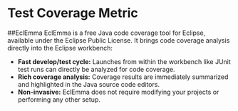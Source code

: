 # Test Coverage Metric

##EclEmma
EclEmma is a free Java code coverage tool for Eclipse, available under the Eclipse Public License. 
It brings code coverage analysis directly into the Eclipse workbench: 

* **Fast develop/test cycle:** Launches from within the workbench like JUnit test runs can directly be analyzed for code coverage.
* **Rich coverage analysis:** Coverage results are immediately summarized and highlighted in the Java source code editors.
* **Non-invasive:** EclEmma does not require modifying your projects or performing any other setup.